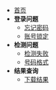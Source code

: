 - [首页](/)
- **登录问题**
  - [忘记密码](/#忘记密码怎么办)
  - [账号锁定](/#账号被锁定怎么办)
- **检测问题**
  - [检测失败](/#为什么检测失败)
  - [号码格式](/#支持哪些号码格式)
- **结果查询**
  - [下载结果](/#如何下载检测结果)
